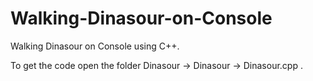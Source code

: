 # Walking-Dinasour-on-Console
Walking Dinasour on Console using C++.

To get the code open the folder Dinasour -> Dinasour -> Dinasour.cpp .
